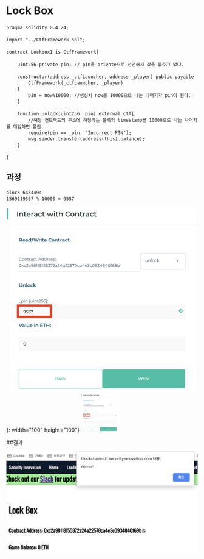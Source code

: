 Lock Box
==
```solidity
pragma solidity 0.4.24;

import "../CtfFramework.sol";

contract Lockbox1 is CtfFramework{

    uint256 private pin; // pin을 private으로 선언해서 값을 볼수가 없다.

    constructor(address _ctfLauncher, address _player) public payable
        CtfFramework(_ctfLauncher, _player)
    {
        pin = now%10000; //생성시 now를 10000으로 나눈 나머지가 pin이 된다.
    }
    
    function unlock(uint256 _pin) external ctf{
        //해당 컨트랙트의 주소에 해당하는 블록의 timestamp를 10000으로 나눈 나머지를 대입하면 풀림
        require(pin == _pin, "Incorrect PIN");
        msg.sender.transfer(address(this).balance);
    }

}
```    
## 과정
```
block 6434494
1569119557 % 10000 = 9557
```
 ![process](img/process_2_1.png){: width="100" height="100"}
<img src="img/process_2_1.png" width="100" height="100">

##결과

![success](img/success_2.png)
